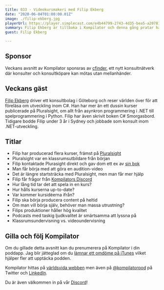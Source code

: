 ```yaml
---
title: 033 - Videokursmakeri med Filip Ekberg
date: "2020-06-04T01:00:00.01Z"
image: ./filip-ekberg.jpg
playerUrl: https://player.simplecast.com/e4b44799-2743-4d35-bea5-a20781a116b1?dark=false
summary: Filip Ekberg är tillbaka i Kompilator och denna gång pratar han om hur det är att producera kurser för Pluralsight. Behöver man världens bästa utrustning för att börja? Hur lång tid tar det att spela in en kurs? Vad händer när kursen in längre är up-to-date? Dessa och många fler frågor besvaras i detta avsnitt.
guest: Filip Ekberg

---
```


## Sponsor

Veckans avsnitt av Kompilator sponsras av [cfinder](https://cfinder.com), ett nytt konsultnätverk där konsulter och konsultköpare kan mötas utan mellanhänder.

## Veckans gäst

[Filip Ekberg](https://www.filipekberg.se/) driver ett konsultbolag i Göteborg och reser världen över för att föreläsa om utveckling inom C#. Han har mer än ett dussin kurser publicerade på Pluralsight, om allt från asynkron programmering i .NET till spelprogrammering i Python. Filip har även skrivit boken C# Smorgasbord. Tidigare bodde Filip under 3 år i Sydney och jobbade som konsult inom .NET-utveckling.

## Titlar

* Filip har producerad flera kurser, främst på [Pluralsight](https://www.pluralsight.com/authors/filip-ekberg)
* Pluralsight var en klassrumsutbildare från början
* Filip kontaktade Plurasight direkt och gav dom ett ex av [sin bok](https://www.filipekberg.se/2018/04/02/csharp-smorgasbord-free/)
* Man får börja med att göra en audition-video
* Det är längre startsträcka med Pluralsight, men man får mer hjälp
* Filip får frågor från [Kompilators Discord](https://discord.gg/AhdGPV6)
* Hur lång tid tar det att spela in en kurs?
* Hur hålls kurserna up-to-date?
* Var kommer kursidéerna ifrån?
* Filip ska börja producera content på heltid
* Om man vill börja själv, behöver man massa utrustning?
* Filips produktioner håller hög kvalitet
* Podcasts med taskig ljudkvalitet är smärtsamma att lyssna på
* Klassrumsundervisning vs. videoundervisning


## Gilla och följ Kompilator

Om du gillade detta avsnitt kan du prenumerera på Kompilator i din poddapp. Jag blir jätteglad om du [lämnar ett omdöme på iTunes](https://podcasts.apple.com/se/podcast/kompilator/id1455198510?mt=2) vilket hjälper fler att upptäcka podden.

Kompilator hittas på [världsvida webben](https://kompilator.se) men även på [@kompilatorpod](https://twitter.com/kompilatorpod) på Twitter och [LinkedIn](https://www.linkedin.com/company/kompilator).

Du är även välkommen in på vår [Discord](https://discord.gg/AhdGPV6)!